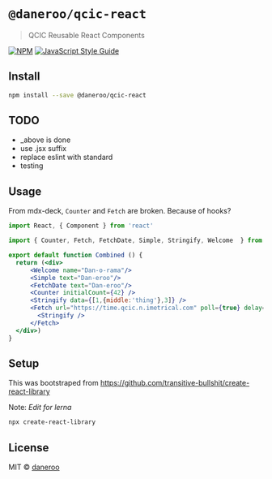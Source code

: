 # `@daneroo/qcic-react`

> QCIC Reusable React Components

[![NPM](https://img.shields.io/npm/v/@daneroo/qcic-react.svg)](https://www.npmjs.com/package/@daneroo/qcic-react) [![JavaScript Style Guide](https://img.shields.io/badge/code_style-standard-brightgreen.svg)](https://standardjs.com)

## Install

```bash
npm install --save @daneroo/qcic-react
```

## TODO

- _above is done
- use .jsx suffix
- replace eslint with standard
- testing

## Usage

From mdx-deck, `Counter` and `Fetch` are broken. Because of hooks?

```jsx
import React, { Component } from 'react'

import { Counter, Fetch, FetchDate, Simple, Stringify, Welcome  } from '@daneroo/qcic-react'

export default function Combined () {
  return (<div>
      <Welcome name="Dan-o-rama"/>
      <Simple text="Dan-eroo"/>
      <FetchDate text="Dan-eroo"/>
      <Counter initialCount={42} />
      <Stringify data={[1,{middle:'thing'},3]} />
      <Fetch url="https://time.qcic.n.imetrical.com" poll={true} delay={2000}>
        <Stringify />
      </Fetch>
  </div>)
}
```

## Setup

This was bootstraped from <https://github.com/transitive-bullshit/create-react-library>

Note: _Edit for lerna_

```bash
npx create-react-library
```

## License

MIT © [daneroo](https://github.com/daneroo)
